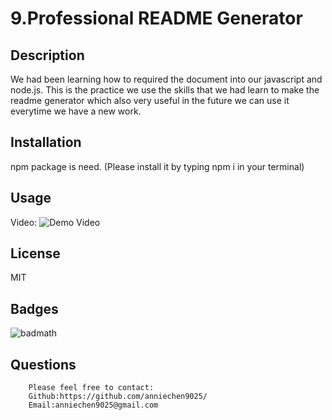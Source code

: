 # 9.Professional README Generator

## Description
We had been learning how to required the document into our javascript and node.js. This is the practice we use the skills that we had learn to make the readme generator which also very useful in the future we can use it everytime we have a new work. 

## Installation
npm package is need. (Please install it by typing npm i in your terminal)

## Usage

Video:
![Demo Video](assets/images/screenshot.png)
 

## License
MIT

## Badges
![badmath](https://img.shields.io/badge/github/languages/top/:user/:repo)

## Questions
        Please feel free to contact: 
        Github:https://github.com/anniechen9025/
        Email:anniechen9025@gmail.com